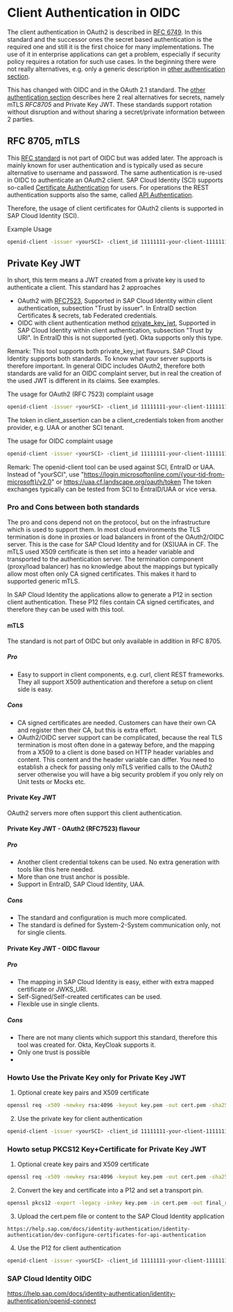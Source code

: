 # Client Authentication in OIDC

The client authentication in OAuth2 is described in [RFC 6749](https://datatracker.ietf.org/doc/html/rfc6749#section-2.3). In this standard
and the successor ones the secret based authentication is the required one and still it is the first choice for many implementations. 
The use of it in enterprise applications can get a problem, especially if security policy requires a rotation for such use cases. In the beginning
there were not really alternatives, e.g. only a generic description in [other authentication section](https://datatracker.ietf.org/doc/html/rfc6749#section-2.3.2). 

This has changed with OIDC and in the OAuth 2.1 standard. The [other authentication section](https://www.ietf.org/archive/id/draft-ietf-oauth-v2-1-10.html#name-other-authentication-method)
describes here 2 real alternatives for secrets, namely mTLS *RFC8705* and Private Key JWT. These standards support rotation without
disruption and without sharing a secret/private information between 2 parties.

## RFC 8705, mTLS

This [RFC standard](https://www.rfc-editor.org/rfc/rfc8705.html) is not part of OIDC but was added later. The approach is mainly known for user authentication and is typically 
used as secure alternative to username and password. The same authentication is re-used in OIDC to authenticate an OAuth2 client.
SAP Cloud Identity (SCI) supports so-called [Certificate Authentication](https://help.sap.com/docs/identity-authentication/identity-authentication/passwordless-authentication#certificate-authentication)
for users. For operations the REST authentication supports also the same, called [API Authentication](https://help.sap.com/docs/identity-authentication/identity-authentication/dev-configure-certificates-for-api-authentication).

Therefore, the usage of client certificates for OAuth2 clients is supported in SAP Cloud Identity (SCI).

Example Usage
```bash
openid-client -issuer <yourSCI> -client_id 11111111-your-client-11111111 -client_tls ./final_result.p12 -pin Test1234
```

## Private Key JWT

In short, this term means a JWT created from a private key is used to authenticate a client. This standard has 2 approaches

* OAuth2 with [RFC7523](https://www.rfc-editor.org/info/rfc7523), Supported in SAP Cloud Identity within client authentication, subsection "Trust by issuer". In EntraID section Certificates & secrets, tab Federated credentials. 
* OIDC with client authentication method [private_key_jwt](https://openid.net/specs/openid-connect-core-1_0.html#ClientAuthentication), Supported in SAP Cloud Identity within client authentication, subsection "Trust by URI". In EntraID this is not supported (yet). Okta supports only this type.

Remark: This tool supports both private_key_jwt flavours. SAP Cloud Identity supports both standards. To know what your server supports is therefore
important. In general OIDC includes OAuth2, therefore both standards are valid for an OIDC complaint server, but in real the creation of the used
JWT is different in its claims. See examples.

The usage for OAuth2 (RFC 7523) complaint usage
```bash
openid-client -issuer <yourSCI> -client_id 11111111-your-client-11111111 -client_assertion jwt-token-from-another-tenant-or-application
```
The token in client_assertion can be a client_credentials token from another provider, e.g. UAA or another SCI tenant.

The usage for OIDC complaint usage
```bash
openid-client -issuer <yourSCI> -client_id 11111111-your-client-11111111 -client_jwt ./final_result.p12 -pin Test1234
```

Remark:
The openid-client tool can be used against SCI, EntraID or UAA. Instead of "yourSCI", use "https://login.microsoftonline.com/{your-tid-from-microsoft}/v2.0" or https://uaa.cf.landscape.org/oauth/token
The token exchanges typically can be tested from SCI to EntraID/UAA or vice versa.

### Pro and Cons between both standards

The pro and cons depend not on the protocol, but on the infrastructure which is used to support them. In most cloud environments the TLS termination
is done in proxies or load balancers in front of the OAuth2/OIDC server. This is the case for SAP Cloud Identity and for (XS)UAA in CF. The mTLS used X509 certificate
is then set into a header variable and transported to the authentication server. The termination component (proxy/load balancer) has no knowledge about
the mappings but typically allow most often only CA signed certificates. This makes it hard to supported generic mTLS.

In SAP Cloud Identity the applications allow to generate a P12 in section client authentication. These P12 files contain CA signed certificates, and therefore they
can be used with this tool. 

#### mTLS
The standard is not part of OIDC but only available in addition in RFC 8705.
##### Pro
* Easy to support in client components, e.g. curl, client REST frameworks. They all support X509 authentication and therefore a setup on client side is easy.
##### Cons
* CA signed certificates are needed. Customers can have their own CA and register then their CA, but this is extra effort.
* OAuth2/OIDC server support can be complicated, because the real TLS termination is most often done in a gateway before, and the mapping
from a X509 to a client is done based on HTTP header variables and content. This content and the header variable can differ. You need to establish a
check for passing only mTLS verified calls to the OAuth2 server otherwise you will have a big security problem if you only rely on Unit tests or Mocks etc.

#### Private Key JWT
OAuth2 servers more often support this client authentication.

#### Private Key JWT - OAuth2 (RFC7523) flavour

##### Pro
* Another client credential tokens can be used. No extra generation with tools like this here needed.
* More than one trust anchor is possible.
* Support in EntraID, SAP Cloud Identity, UAA.
##### Cons
* The standard and configuration is much more complicated. 
* The standard is defined for System-2-System communication only, not for single clients.

#### Private Key JWT - OIDC flavour

##### Pro
* The mapping in SAP Cloud Identity is easy, either with extra mapped certificate or JWKS_URI.
* Self-Signed/Self-created certificates can be used.
* Flexible use in single clients.
##### Cons
* There are not many clients which support this standard, therefore this tool was created for. Okta, KeyCloak supports it.
* Only one trust is possible
* 
### Howto Use the Private Key only for Private Key JWT

1. Optional create key pairs and X509 certificate
```bash
openssl req -x509 -newkey rsa:4096 -keyout key.pem -out cert.pem -sha256 -days 3650 -nodes -subj "/C=DE/ST=BW/L=Walldorf/O=SAP/OU=Security/CN=localhost"
```

2. Use the private key for client authentication
```bash
openid-client -issuer <yourSCI> -client_id 11111111-your-client-11111111 -client_jwt_kid ./key.pem -client_jwt_kid key-id-1
```

### Howto setup PKCS12 Key+Certificate for Private Key JWT 

1. Optional create key pairs and X509 certificate
```bash
openssl req -x509 -newkey rsa:4096 -keyout key.pem -out cert.pem -sha256 -days 3650 -nodes -subj "/C=DE/ST=BW/L=Walldorf/O=SAP/OU=Security/CN=localhost"
```

2. Convert the key and certificate into a P12 and set a transport pin.
```bash
openssl pkcs12 -export -legacy -inkey key.pem -in cert.pem -out final_result.p12 -passout pass:Test1234
```

3. Upload the cert.pem file or content to the SAP Cloud Identity application

`https://help.sap.com/docs/identity-authentication/identity-authentication/dev-configure-certificates-for-api-authentication
`

4. Use the P12 for client authentication
```bash
openid-client -issuer <yourSCI> -client_id 11111111-your-client-11111111 -client_jwt ./final_result.p12 -pin Test1234
```

### SAP Cloud Identity OIDC
https://help.sap.com/docs/identity-authentication/identity-authentication/openid-connect